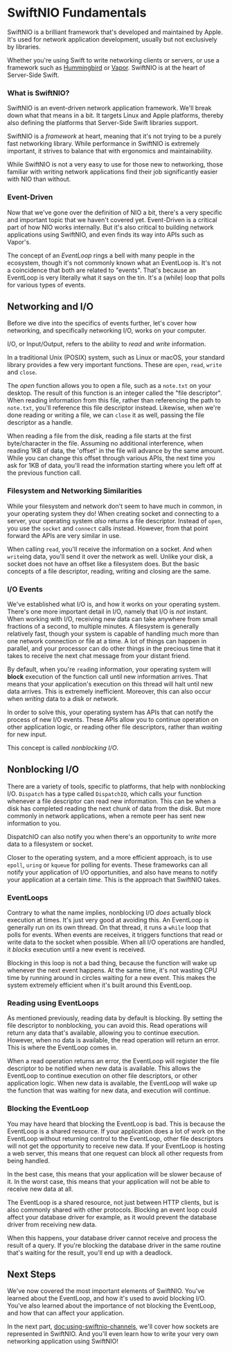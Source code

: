 # SwiftNIO Fundamentals

SwiftNIO is a brilliant framework that's developed and maintained by Apple. It's used for network application development, usually but not exclusively by libraries.

Whether you're using Swift to write networking clients or servers, or use a framework such as [Hummingbird](https://github.com/hummingbird-project) or [Vapor](https://vapor.codes). SwiftNIO is at the heart of Server-Side Swift.

### What is SwiftNIO?

SwiftNIO is an event-driven network application framework. We'll break down what that means in a bit. It targets Linux and Apple platforms, thereby also defining the platforms that Server-Side Swift libraries support.

SwiftNIO is a _framework_ at heart, meaning that it's not trying to be a purely fast networking library. While performance in SwiftNIO is extremely important, it strives to balance that with ergonomics and maintainability.

While SwiftNIO is not a very easy to use for those new to networking, those familiar with writing network applications find their job significantly easier with NIO than without.

### Event-Driven

Now that we've gone over the definition of NIO a bit, there's a very specific and important topic that we haven't covered yet. Event-Driven is a critical part of how NIO works internally. But it's also critical to building network applications using SwiftNIO, and even finds its way into APIs such as Vapor's.

The concept of an _EventLoop_ rings a bell with many people in the ecosystem, though it's not commonly known what an EventLoop is. It's not a coincidence that both are related to "events".
That's because an EventLoop is very literally what it says on the tin. It's a (while) loop that polls for various types of events.

## Networking and I/O

Before we dive into the specifics of events further, let's cover how networking, and specifically networking I/O, works on your computer.

I/O, or Input/Output, refers to the ability to *read* and *write* information.

In a traditional Unix (POSIX) system, such as Linux or macOS, your standard library provides a few very important functions. These are `open`, `read`, `write` and `close`.

The *open* function allows you to open a file, such as a `note.txt` on your desktop. The result of this function is an integer called the "file descriptor". When reading information from this file, rather than referencing the path to `note.txt`, you'll reference this file descriptor instead. Likewise, when we're done reading or writing a file, we can `close` it as well, passing the file descriptor as a handle.

When reading a file from the disk, reading a file starts at the first byte/character in the file. Assuming no additional interference, when reading 1KB of data, the 'offset' in the file will advance by the same amount. While you can change this offset through various APIs, the next time you ask for 1KB of data, you'll read the information starting where you left off at the previous function call.

### Filesystem and Networking Similarities

While your filesystem and network don't seem to have much in common, in your operating system they do! When creating socket and connecting to a server, your operating system _also_ returns a file descriptor. Instead of `open`, you use the `socket` and `connect` calls instead. However, from that point forward the APIs are very similar in use.

When calling `read`, you'll receive the information on a socket. And when `write`ing data, you'll send it over the network as well. Unlike your disk, a socket does not have an offset like a filesystem does. But the basic concepts of a file descriptor, reading, writing and closing are the same.

### I/O Events

We've established what I/O is, and how it works on your operating system. There's one more important detail in I/O, namely that I/O is _not_ instant. When working with I/O, receiving new data can take anywhere from small fractions of a second, to multiple minutes. A filesystem is generally relatively fast, though your system is capable of handling much more than one network connection or file at a time. A lot of things can happen in parallel, and your processor can do other things in the precious time that it takes to receive the next chat message from your distant friend.

By default, when you're `read`ing information, your operating system will **block** execution of the function call until new information arrives. That means that your application's execution on this thread will halt until new data arrives. This is extremely inefficient. Moreover, this can also occur when _writing_ data to a disk or network.

In order to solve this, your operating system has APIs that can notify the process of new I/O events. These APIs allow you to continue operation on other application logic, or reading other file descriptors, rather than _waiting_ for new input.

This concept is called _nonblocking I/O_.

## Nonblocking I/O

There are a variety of tools, specific to platforms, that help with nonblocking I/O. `Dispatch` has a type called ``DispatchIO``, which calls your function whenever a file descriptor can read new information. This can be when a disk has completed reading the next chunk of data from the disk. But more commonly in network applications, when a remote peer has sent new information to you.

DispatchIO can also notify you when there's an opportunity to _write_ more data to a filesystem or socket.

Closer to the operating system, and a more efficient approach, is to use `epoll`, `uring` or `kqueue` for polling for events. These frameworks can all notify your application of I/O opportunities, and also have means to notify your application at a certain _time_. This is the approach that SwiftNIO takes.

### EventLoops

Contrary to what the name implies, nonblocking I/O _does_ actually block execution at times. It's just very good at avoiding this. An EventLoop is generally run on its own thread. On that thread, it runs a `while` loop that polls for events. When events are receives, it triggers functions that read or write data to the socket when possible. When all I/O operations are handled, it _blocks_ execution until a new event is received.

Blocking in this loop is not a bad thing, because the function will wake up whenever the next event happens. At the same time, it's not wasting CPU time by running around in circles waiting for a new event. This makes the system extremely efficient when it's built around this EventLoop.

### Reading using EventLoops

As mentioned previously, reading data by default is blocking. By setting the file descriptor to nonblocking, you can avoid this. Read operations will return any data that's available, allowing you to continue execution. However, when no data is available, the read operation will return an error. This is where the EventLoop comes in.

When a read operation returns an error, the EventLoop will register the file descriptor to be notified when new data is available. This allows the EventLoop to continue execution on other file descriptors, or other application logic. When new data is available, the EventLoop will wake up the function that was waiting for new data, and execution will continue.

### Blocking the EventLoop

You may have heard that blocking the EventLoop is bad. This is because the EventLoop is a shared resource. If your application does a lot of work on the EventLoop without returning control to the EventLoop, other file descriptors will not get the opportunity to receive new data. If your EventLoop is hosting a web server, this means that one request can block all other requests from being handled.

In the best case, this means that your application will be slower because of it. In the worst case, this means that your application will not be able to receive new data at all.

The EventLoop is a shared resource, not just between HTTP clients, but is also commonly shared with other protocols. Blocking an event loop could affect your database driver for example, as it would prevent the database driver from receiving new data.

When this happens, your database driver cannot receive and process the result of a query. If you're blocking the database driver in the same routine that's waiting for the result, you'll end up with a deadlock.

## Next Steps

We've now covered the most important elements of SwiftNIO. You've learned about the EventLoop, and how it's used to avoid blocking I/O. You've also learned about the importance of not blocking the EventLoop, and how that can affect your application.

In the next part, <doc:using-swiftnio-channels>, we'll cover how sockets are represented in SwiftNIO. And you'll even learn how to write your very own networking application using SwiftNIO!
